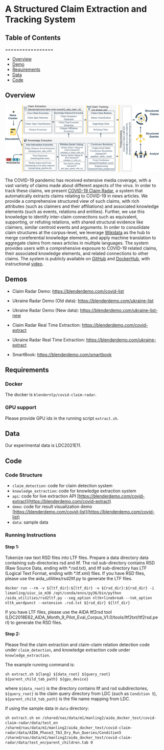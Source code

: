 # A Structured Claim Extraction and Tracking System

## Table of Contents
=================
  * [Overview](#overview)
  * [Demo](#demos)
  * [Requirements](#requirements)
  * [Data](#data)
  * [Code](#code)

## Overview

<p align="center">
  <img src="overview.png" alt="Photo" style="width="100%;"/>
</p>

The COVID-19 pandemic has received extensive media coverage, with a vast variety of claims made about different aspects of the virus. In order to track these claims,  we present [COVID-19 Claim Radar](https://blenderdemo.com/covid-list), a system that automatically extracts claims relating to COVID-19 in news articles.
We provide a comprehensive structured view of such claims, with rich attributes (such as claimers and their affiliations) and associated knowledge elements (such as events, relations and entities). 
Further, we use this knowledge to identify inter-claim connections such as equivalent, supporting, or refuting relations, with shared structural evidence like  claimers, similar centroid events and arguments. 
In order to consolidate claim structures at the corpus-level, we leverage [Wikidata](https://www.wikidata.org) as the hub to merge coreferential knowledge elements, and apply machine translation to aggregate claims from news articles in multiple languages. The system provides users with a comprehensive exposure to COVID-19 related claims, their associated knowledge elements, and related connections to other claims. 
The system is publicly available on [GitHub](https://github.com/uiucnlp/covid-claim-radar) and [DockerHub](https://hub.docker.com/repository/docker/blendernlp/covid-claim-radar), with instructional [video](http://blender.cs.illinois.edu/aida/covid_claim_radar.mp4).

## Demos

- Claim Radar Demo: https://blenderdemo.com/covid-list
- Ukraine Radar Demo (Old data): https://blenderdemo.com/ukraine-list
- Ukraine Radar Demo (New data): https://blenderdemo.com/ukraine-list-new

- Claim Radar Real Time Extraction: https://blenderdemo.com/covid-extract
- Ukraine Radar Real Time Extraction: https://blenderdemo.com/ukraine-extract

- SmartBook: https://blenderdemo.com/smartbook


## Requirements

### Docker
The docker is `blendernlp/covid-claim-radar`. 

### GPU support
Please provide GPU ids in the running script `extract.sh`.

## Data

Our experimental data is LDC2021E11. 

## Code

### Code Structure

- `claim_detection`: code for claim detection system
- `knowledge_extraction`: code for knowledge extraction system
- `api`: code for live extraction API [https://blenderdemo.com/covid-extract](https://blenderdemo.com/covid-extract)
- `demo`: code for result visualization demo [https://blenderdemo.com/covid-list](https://blenderdemo.com/covid-list)
- `data`: sample data

### Running Instructions

#### Step 1:
Tokenize raw text RSD files into LTF files. 
Prepare a data directory data containing sub-directories rsd and ltf. The rsd sub-directory contains RSD (Raw Source Data, ending with *.rsd.txt), and ltf sub-directory has LTF (Logical Text Format, ending with *.ltf.xml) files.
If you have RSD files, please use the aida_utilities/rsd2ltf.py to generate the LTF files.
```
docker run --rm -v ${ltf_dir}:${ltf_dir} -v ${rsd_dir}:${rsd_dir} -i limanling/uiuc_ie_m36 /opt/conda/envs/py36/bin/python /aida_utilities/rsd2ltf.py --seg_option nltk+linebreak --tok_option nltk_wordpunct --extension .rsd.txt ${rsd_dir} ${ltf_dir}
```
If you have LTF files, please use the AIDA ltf2rsd tool (LDC2018E62_AIDA_Month_9_Pilot_Eval_Corpus_V1.0/tools/ltf2txt/ltf2rsd.perl) to generate the RSD files.

#### Step 2:
Please find the claim extraction and claim-claim relation detection code under `claim_detection`, and knowledge extraction code under `knowledge_extraction`. 

The example running command is:
```
sh extract.sh ${lang} ${data_root} ${query_root} ${parent_child_tab_path} ${gpu_device}
```
where `${data_root}` is the directory contains ltf and rsd subdirectories, `${query_root}` is the claim query directory from LDC (such as `Condition 5`), `${parent_child_tab_path}` is the file name mapping from LDC.

If using the sample data in `data` directory: 
```
sh extract.sh en /shared/nas/data/m1/manling2/aida_docker_test/covid-claim-radar/data/test_en /shared/nas/data/m1/manling2/aida_docker_test/covid-claim-radar/data/AIDA_Phase3_TA3_Dry_Run_Queries/Condition5 /shared/nas/data/m1/manling2/aida_docker_test/covid-claim-radar/data/test_en/parent_children.tab 0
```
